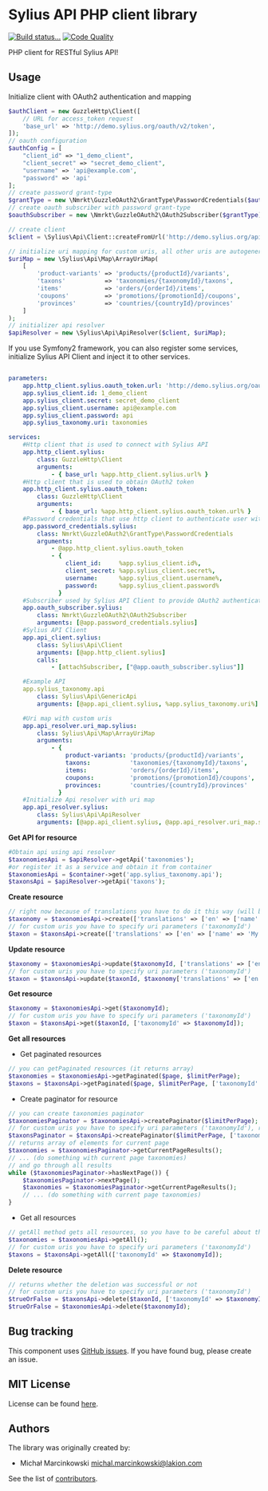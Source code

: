 Sylius API PHP client library
==============
[![Build status...](https://img.shields.io/circleci/project/Lakion/sylius-api-php.svg)](https://circleci.com/gh/Lakion/sylius-api-php) [![Code Quality](https://img.shields.io/scrutinizer/g/Lakion/sylius-api-php.svg)](https://scrutinizer-ci.com/g/Lakion/sylius-api-php/)

PHP client for RESTful Sylius API!

Usage
-----

Initialize client with OAuth2 authentication and mapping
```php
$authClient = new GuzzleHttp\Client([
    // URL for access_token request
    'base_url' => 'http://demo.sylius.org/oauth/v2/token',
]);
// oauth configuration
$authConfig = [
    "client_id" => "1_demo_client",
    "client_secret" => "secret_demo_client",
    "username" => 'api@example.com',
    "password" => 'api'
];
// create password grant-type
$grantType = new \Nmrkt\GuzzleOAuth2\GrantType\PasswordCredentials($authClient, $authConfig);
// create oauth subscriber with password grant-type
$oauthSubscriber = new \Nmrkt\GuzzleOAuth2\OAuth2Subscriber($grantType);

// create client
$client = \Sylius\Api\Client::createFromUrl('http://demo.sylius.org/api/', $oauthSubscriber);

// initialize uri mapping for custom uris, all other uris are autogenerated (plural name of the resource, in accordance with RESTful API resource naming best practices)
$uriMap = new \Sylius\Api\Map\ArrayUriMap(
    [
        'product-variants' => 'products/{productId}/variants',
        'taxons'           => 'taxonomies/{taxonomyId}/taxons',
        'items'            => 'orders/{orderId}/items',
        'coupons'          => 'promotions/{promotionId}/coupons',
        'provinces'        => 'countries/{countryId}/provinces'
    ]
);
// initializer api resolver
$apiResolver = new \Sylius\Api\ApiResolver($client, $uriMap);

```

If you use Symfony2 framework, you can also register some services, initialize Sylius API Client and inject it to other services.

```yml

parameters:
    app.http_client.sylius.oauth_token.url: 'http://demo.sylius.org/oauth/v2/token'
    app.sylius_client.id: 1_demo_client
    app.sylius_client.secret: secret_demo_client
    app.sylius_client.username: api@example.com
    app.sylius_client.password: api
    app.sylius_taxonomy.uri: taxonomies

services:
    #Http client that is used to connect with Sylius API
    app.http_client.sylius:
        class: GuzzleHttp\Client
        arguments:
            - { base_url: %app.http_client.sylius.url% }
    #Http client that is used to obtain OAuth2 token
    app.http_client.sylius.oauth_token:
        class: GuzzleHttp\Client
        arguments:
            - { base_url: %app.http_client.sylius.oauth_token.url% }
    #Password credentials that use http client to authenticate user with given data
    app.password_credentials.sylius:
        class: Nmrkt\GuzzleOAuth2\GrantType\PasswordCredentials
        arguments:
            - @app.http_client.sylius.oauth_token
            - {
                client_id:     %app.sylius_client.id%,
                client_secret: %app.sylius_client.secret%,
                username:      %app.sylius_client.username%,
                password:      %app.sylius_client.password%
              }
    #Subscriber used by Sylius API Client to provide OAuth2 authentication
    app.oauth_subscriber.sylius:
        class: Nmrkt\GuzzleOAuth2\OAuth2Subscriber
        arguments: [@app.password_credentials.sylius]
    #Sylius API Client
    app.api_client.sylius:
        class: Sylius\Api\Client
        arguments: [@app.http_client.sylius]
        calls:
            - [attachSubscriber, ["@app.oauth_subscriber.sylius"]]

    #Example API
    app.sylius_taxonomy.api
        class: Sylius\Api\GenericApi
        arguments: [@app.api_client.sylius, %app.sylius_taxonomy.uri%]

    #Uri map with custom uris
    app.api_resolver.uri_map.sylius:
        class: Sylius\Api\Map\ArrayUriMap
        arguments:
            - {
                product-variants: 'products/{productId}/variants',
                taxons:           'taxonomies/{taxonomyId}/taxons',
                items:            'orders/{orderId}/items',
                coupons:          'promotions/{promotionId}/coupons',
                provinces:        'countries/{countryId}/provinces'
              }
    #Initialize Api resolver with uri map
    app.api_resolver.sylius:
        class: Sylius\Api\ApiResolver
        arguments: [@app.api_client.sylius, @app.api_resolver.uri_map.sylius]

```

**Get API for resource**
```php
#Obtain api using api resolver
$taxonomiesApi = $apiResolver->getApi('taxonomies');
#or register it as a service and obtain it from container
$taxonomiesApi = $container->get('app.sylius_taxonomy.api');
$taxonsApi = $apiResolver->getApi('taxons');
```

**Create resource**
```php
// right now because of translations you have to do it this way (will be changed in the nearest future to simply allow for ['name' => 'My taxonomy'])
$taxonomy = $taxonomiesApi->create(['translations' => ['en' => ['name' => 'My taxonomy']]]);
// for custom uris you have to specify uri parameters ('taxonomyId')
$taxon = $taxonsApi->create(['translations' => ['en' => ['name' => 'My taxon']]], ['taxonomyId' => $taxonomy['id']);
```

**Update resource**
```php
$taxonomy = $taxonomiesApi->update($taxonomyId, ['translations' => ['en' => ['name' => 'My taxonomy updated']]]);
// for custom uris you have to specify uri parameters ('taxonomyId')
$taxon = $taxonsApi->update($taxonId, $taxonomy['translations' => ['en' => ['name' => 'My taxon' updated]]], ['taxonomyId' => $taxonomyId]);
```

**Get resource**
```php
$taxonomy = $taxonomiesApi->get($taxonomyId);
// for custom uris you have to specify uri parameters ('taxonomyId')
$taxon = $taxonsApi->get($taxonId, ['taxonomyId' => $taxonomyId]);
```

**Get all resources**

* Get paginated resources
```php
// you can getPaginated resources (it returns array)
$taxonomies = $taxonomiesApi->getPaginated($page, $limitPerPage);
$taxons = $taxonsApi->getPaginated($page, $limitPerPage, ['taxonomyId' => $taxonomyId]);
```
* Create paginator for resource
```php
// you can create taxonomies paginator
$taxonomiesPaginator = $taxonomiesApi->createPaginator($limitPerPage);
// for custom uris you have to specify uri parameters ('taxonomyId'), rest is the same
$taxonsPaginator = $taxonsApi->createPaginator($limitPerPage, ['taxonomyId' => $taxonomyId]);
// returns array of elements for current page
$taxonomies = $taxonomiesPaginator->getCurrentPageResults();
// ... (do something with current page taxonomies)
// and go through all results
while ($taxonomiesPaginator->hasNextPage()) {
    $taxonomiesPaginator->nextPage();
    $taxonomies = $taxonomiesPaginator->getCurrentPageResults();
    // ... (do something with current page taxonomies)
}
```
* Get all resources
```php
// getAll method gets all resources, so you have to be careful about the memory usage
$taxonomies = $taxonomiesApi->getAll();
// for custom uris you have to specify uri parameters ('taxonomyId')
$taxons = $taxonsApi->getAll(['taxonomyId' => $taxonomyId]);
```

**Delete resource**
```php
// returns whether the deletion was successful or not
// for custom uris you have to specify uri parameters ('taxonomyId')
$trueOrFalse = $taxonsApi->delete($taxonId, ['taxonomyId' => $taxonomyId]);
$trueOrFalse = $taxonomiesApi->delete($taxonomyId);
```

Bug tracking
------------

This component uses [GitHub issues](https://github.com/Lakion/sylius-api-php/issues).
If you have found bug, please create an issue.

MIT License
-----------

License can be found [here](https://github.com/Lakion/sylius-api-php/tree/master/LICENSE.md).

Authors
-------

The library was originally created by:

* Michał Marcinkowski <michal.marcinkowski@lakion.com>

See the list of [contributors](https://github.com/Lakion/sylius-api-php/graphs/contributors).
